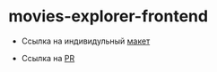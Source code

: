 # movies-explorer-frontend

* Ссылка на индивидульный [макет](https://www.figma.com/file/6zIUbPkr8TBbBDFOD6CaYT/Diploma_Elizaveta)

* Ссылка на [PR](https://github.com/ElizavetaZotova/movies-explorer-frontend/pull/2)